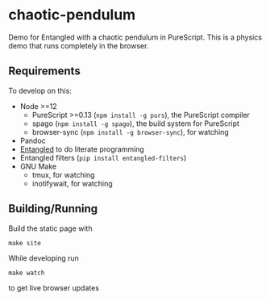 # chaotic-pendulum
Demo for Entangled with a chaotic pendulum in PureScript. This is a physics demo that runs completely in the browser.

## Requirements
To develop on this:

- Node >=12
  - PureScript >=0.13 (`npm install -g purs`), the PureScript compiler
  - spago (`npm install -g spago`), the build system for PureScript
  - browser-sync (`npm install -g browser-sync`), for watching
- Pandoc
- [Entangled](https://entangled.github.io/) to do literate programming
- Entangled filters (`pip install entangled-filters`)
- GNU Make
  - tmux, for watching
  - inotifywait, for watching

## Building/Running
Build the static page with

    make site
 
While developing run

    make watch

to get live browser updates
